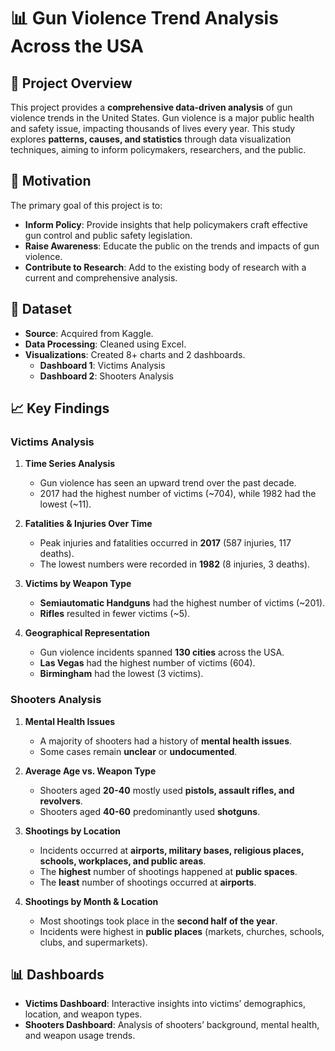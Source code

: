 # 📊 Gun Violence Trend Analysis Across the USA

## 📌 Project Overview
This project provides a **comprehensive data-driven analysis** of gun violence trends in the United States. Gun violence is a major public health and safety issue, impacting thousands of lives every year. This study explores **patterns, causes, and statistics** through data visualization techniques, aiming to inform policymakers, researchers, and the public.

## 🎯 Motivation
The primary goal of this project is to:
- **Inform Policy**: Provide insights that help policymakers craft effective gun control and public safety legislation.
- **Raise Awareness**: Educate the public on the trends and impacts of gun violence.
- **Contribute to Research**: Add to the existing body of research with a current and comprehensive analysis.

## 📂 Dataset
- **Source**: Acquired from Kaggle.
- **Data Processing**: Cleaned using Excel.
- **Visualizations**: Created 8+ charts and 2 dashboards.
  - **Dashboard 1**: Victims Analysis
  - **Dashboard 2**: Shooters Analysis

## 📈 Key Findings

### **Victims Analysis**
1. **Time Series Analysis**
   - Gun violence has seen an upward trend over the past decade.
   - 2017 had the highest number of victims (~704), while 1982 had the lowest (~11).

2. **Fatalities & Injuries Over Time**
   - Peak injuries and fatalities occurred in **2017** (587 injuries, 117 deaths).
   - The lowest numbers were recorded in **1982** (8 injuries, 3 deaths).

3. **Victims by Weapon Type**
   - **Semiautomatic Handguns** had the highest number of victims (~201).
   - **Rifles** resulted in fewer victims (~5).

4. **Geographical Representation**
   - Gun violence incidents spanned **130 cities** across the USA.
   - **Las Vegas** had the highest number of victims (604).
   - **Birmingham** had the lowest (3 victims).

### **Shooters Analysis**
1. **Mental Health Issues**
   - A majority of shooters had a history of **mental health issues**.
   - Some cases remain **unclear** or **undocumented**.

2. **Average Age vs. Weapon Type**
   - Shooters aged **20-40** mostly used **pistols, assault rifles, and revolvers**.
   - Shooters aged **40-60** predominantly used **shotguns**.

3. **Shootings by Location**
   - Incidents occurred at **airports, military bases, religious places, schools, workplaces, and public areas**.
   - The **highest** number of shootings happened at **public spaces**.
   - The **least** number of shootings occurred at **airports**.

4. **Shootings by Month & Location**
   - Most shootings took place in the **second half of the year**.
   - Incidents were highest in **public places** (markets, churches, schools, clubs, and supermarkets).

## 📊 Dashboards
- **Victims Dashboard**: Interactive insights into victims’ demographics, location, and weapon types.
- **Shooters Dashboard**: Analysis of shooters’ background, mental health, and weapon usage trends.

